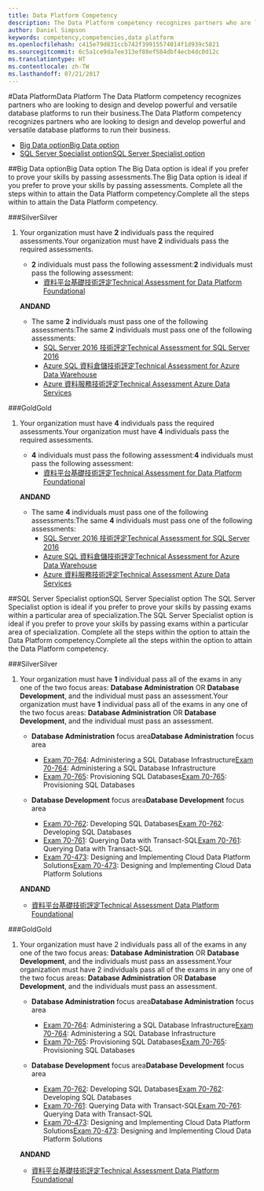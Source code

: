 ```yaml
---
title: Data Platform Competency
description: The Data Platform competency recognizes partners who are looking to design and develop powerful and versatile database platforms to run their business.
author: Daniel Simpson
keywords: competency,competencies,data platform
ms.openlocfilehash: c415e79d831ccb742f39915574014f1d939c5821
ms.sourcegitcommit: 6c5a1ce9da7ee313ef88ef584dbf4ecb4dc0d12c
ms.translationtype: HT
ms.contentlocale: zh-TW
ms.lasthandoff: 07/21/2017
---
```

#<a name="data-platform"></a><span data-ttu-id="cbb6e-104">Data Platform</span><span class="sxs-lookup"><span data-stu-id="cbb6e-104">Data Platform</span></span>
<span data-ttu-id="cbb6e-105">The Data Platform competency recognizes partners who are looking to design and develop powerful and versatile database platforms to run their business.</span><span class="sxs-lookup"><span data-stu-id="cbb6e-105">The Data Platform competency recognizes partners who are looking to design and develop powerful and versatile database platforms to run their business.</span></span>

- [<span data-ttu-id="cbb6e-106">Big Data option</span><span class="sxs-lookup"><span data-stu-id="cbb6e-106">Big Data option</span></span>](#big-data-option) 
- [<span data-ttu-id="cbb6e-107">SQL Server Specialist option</span><span class="sxs-lookup"><span data-stu-id="cbb6e-107">SQL Server Specialist option</span></span>](#sql-server-specialist-option)

##<a name="big-data-option"></a><span data-ttu-id="cbb6e-108">Big Data option</span><span class="sxs-lookup"><span data-stu-id="cbb6e-108">Big Data option</span></span>
<span data-ttu-id="cbb6e-109">The Big Data option is ideal if you prefer to prove your skills by passing assessments.</span><span class="sxs-lookup"><span data-stu-id="cbb6e-109">The Big Data option is ideal if you prefer to prove your skills by passing assessments.</span></span> <span data-ttu-id="cbb6e-110">Complete all the steps within to attain the Data Platform competency.</span><span class="sxs-lookup"><span data-stu-id="cbb6e-110">Complete all the steps within to attain the Data Platform competency.</span></span>

###<a name="silver"></a><span data-ttu-id="cbb6e-111">Silver</span><span class="sxs-lookup"><span data-stu-id="cbb6e-111">Silver</span></span>
1. <span data-ttu-id="cbb6e-112">Your organization must have **2** individuals pass the required assessments.</span><span class="sxs-lookup"><span data-stu-id="cbb6e-112">Your organization must have **2** individuals pass the required assessments.</span></span>

    - <span data-ttu-id="cbb6e-113">**2** individuals must pass the following assessment:</span><span class="sxs-lookup"><span data-stu-id="cbb6e-113">**2** individuals must pass the following assessment:</span></span>
        - [<span data-ttu-id="cbb6e-114">資料平台基礎技術評定</span><span class="sxs-lookup"><span data-stu-id="cbb6e-114">Technical Assessment for Data Platform Foundational</span></span>](https://partneruniversity.microsoft.com/?whr=uri:MicrosoftAccount&courseId=14354&scoId=nNGssUygB_8504778676)

    **<span data-ttu-id="cbb6e-115">AND</span><span class="sxs-lookup"><span data-stu-id="cbb6e-115">AND</span></span>**

    - <span data-ttu-id="cbb6e-116">The same **2** individuals must pass one of the following assessments:</span><span class="sxs-lookup"><span data-stu-id="cbb6e-116">The same **2** individuals must pass one of the following assessments:</span></span>
        - [<span data-ttu-id="cbb6e-117">SQL Server 2016 技術評定</span><span class="sxs-lookup"><span data-stu-id="cbb6e-117">Technical Assessment for SQL Server 2016</span></span>](https://partneruniversity.microsoft.com/?whr=uri:MicrosoftAccount&courseId=14355&scoId=nzHk0hygB_7404778676)
        - [<span data-ttu-id="cbb6e-118">Azure SQL 資料倉儲技術評定</span><span class="sxs-lookup"><span data-stu-id="cbb6e-118">Technical Assessment for Azure Data Warehouse</span></span>](https://partneruniversity.microsoft.com/?whr=uri:MicrosoftAccount&courseId=17491&scoId=1yUZ01TnD_1606265419)
        - [<span data-ttu-id="cbb6e-119">Azure 資料服務技術評定</span><span class="sxs-lookup"><span data-stu-id="cbb6e-119">Technical Assessment Azure Data Services</span></span>](https://partneruniversity.microsoft.com/?whr=uri:MicrosoftAccount&courseId=17490&scoId=2h3AfWTnD_4706265419)

###<a name="gold"></a><span data-ttu-id="cbb6e-120">Gold</span><span class="sxs-lookup"><span data-stu-id="cbb6e-120">Gold</span></span>
1. <span data-ttu-id="cbb6e-121">Your organization must have **4** individuals pass the required assessments.</span><span class="sxs-lookup"><span data-stu-id="cbb6e-121">Your organization must have **4** individuals pass the required assessments.</span></span>

    - <span data-ttu-id="cbb6e-122">**4** individuals must pass the following assessment:</span><span class="sxs-lookup"><span data-stu-id="cbb6e-122">**4** individuals must pass the following assessment:</span></span>
        - [<span data-ttu-id="cbb6e-123">資料平台基礎技術評定</span><span class="sxs-lookup"><span data-stu-id="cbb6e-123">Technical Assessment for Data Platform Foundational</span></span>](https://partneruniversity.microsoft.com/?whr=uri:MicrosoftAccount&courseId=14354&scoId=nNGssUygB_8504778676)

    **<span data-ttu-id="cbb6e-124">AND</span><span class="sxs-lookup"><span data-stu-id="cbb6e-124">AND</span></span>**

    - <span data-ttu-id="cbb6e-125">The same **4** individuals must pass one of the following assessments:</span><span class="sxs-lookup"><span data-stu-id="cbb6e-125">The same **4** individuals must pass one of the following assessments:</span></span>
        - [<span data-ttu-id="cbb6e-126">SQL Server 2016 技術評定</span><span class="sxs-lookup"><span data-stu-id="cbb6e-126">Technical Assessment for SQL Server 2016</span></span>](https://partneruniversity.microsoft.com/?whr=uri:MicrosoftAccount&courseId=14355&scoId=nzHk0hygB_7404778676)
        - [<span data-ttu-id="cbb6e-127">Azure SQL 資料倉儲技術評定</span><span class="sxs-lookup"><span data-stu-id="cbb6e-127">Technical Assessment for Azure Data Warehouse</span></span>](https://partneruniversity.microsoft.com/?whr=uri:MicrosoftAccount&courseId=17491&scoId=1yUZ01TnD_1606265419)
        - [<span data-ttu-id="cbb6e-128">Azure 資料服務技術評定</span><span class="sxs-lookup"><span data-stu-id="cbb6e-128">Technical Assessment Azure Data Services</span></span>](https://partneruniversity.microsoft.com/?whr=uri:MicrosoftAccount&courseId=17490&scoId=2h3AfWTnD_4706265419)

##<a name="sql-server-specialist-option"></a><span data-ttu-id="cbb6e-129">SQL Server Specialist option</span><span class="sxs-lookup"><span data-stu-id="cbb6e-129">SQL Server Specialist option</span></span>
<span data-ttu-id="cbb6e-130">The SQL Server Specialist option is ideal if you prefer to prove your skills by passing exams within a particular area of specialization.</span><span class="sxs-lookup"><span data-stu-id="cbb6e-130">The SQL Server Specialist option is ideal if you prefer to prove your skills by passing exams within a particular area of specialization.</span></span> <span data-ttu-id="cbb6e-131">Complete all the steps within the option to attain the Data Platform competency.</span><span class="sxs-lookup"><span data-stu-id="cbb6e-131">Complete all the steps within the option to attain the Data Platform competency.</span></span>

###<a name="silver"></a><span data-ttu-id="cbb6e-132">Silver</span><span class="sxs-lookup"><span data-stu-id="cbb6e-132">Silver</span></span>
1. <span data-ttu-id="cbb6e-133">Your organization must have **1** individual pass all of the exams in any one of the two focus areas: **Database Administration** OR **Database Development**, and the individual must pass an assessment.</span><span class="sxs-lookup"><span data-stu-id="cbb6e-133">Your organization must have **1** individual pass all of the exams in any one of the two focus areas: **Database Administration** OR **Database Development**, and the individual must pass an assessment.</span></span>

    - <span data-ttu-id="cbb6e-134">**Database Administration** focus area</span><span class="sxs-lookup"><span data-stu-id="cbb6e-134">**Database Administration** focus area</span></span>
        - <span data-ttu-id="cbb6e-135">[Exam 70-764](https://www.microsoft.com/en-us/learning/exam-70-764.aspx): Administering a SQL Database Infrastructure</span><span class="sxs-lookup"><span data-stu-id="cbb6e-135">[Exam 70-764](https://www.microsoft.com/en-us/learning/exam-70-764.aspx): Administering a SQL Database Infrastructure</span></span> 
        - <span data-ttu-id="cbb6e-136">[Exam 70-765](https://www.microsoft.com/en-us/learning/exam-70-765.aspx): Provisioning SQL Databases</span><span class="sxs-lookup"><span data-stu-id="cbb6e-136">[Exam 70-765](https://www.microsoft.com/en-us/learning/exam-70-765.aspx): Provisioning SQL Databases</span></span>

    - <span data-ttu-id="cbb6e-137">**Database Development** focus area</span><span class="sxs-lookup"><span data-stu-id="cbb6e-137">**Database Development** focus area</span></span>
        - <span data-ttu-id="cbb6e-138">[Exam 70-762](https://www.microsoft.com/en-us/learning/exam-70-762.aspx): Developing SQL Databases</span><span class="sxs-lookup"><span data-stu-id="cbb6e-138">[Exam 70-762](https://www.microsoft.com/en-us/learning/exam-70-762.aspx): Developing SQL Databases</span></span>
        - <span data-ttu-id="cbb6e-139">[Exam 70-761](https://www.microsoft.com/en-us/learning/exam-70-761.aspx): Querying Data with Transact-SQL</span><span class="sxs-lookup"><span data-stu-id="cbb6e-139">[Exam 70-761](https://www.microsoft.com/en-us/learning/exam-70-761.aspx): Querying Data with Transact-SQL</span></span>
        - <span data-ttu-id="cbb6e-140">[Exam 70-473](https://www.microsoft.com/en-us/learning/exam-70-473.aspx): Designing and Implementing Cloud Data Platform Solutions</span><span class="sxs-lookup"><span data-stu-id="cbb6e-140">[Exam 70-473](https://www.microsoft.com/en-us/learning/exam-70-473.aspx): Designing and Implementing Cloud Data Platform Solutions</span></span>

    **<span data-ttu-id="cbb6e-141">AND</span><span class="sxs-lookup"><span data-stu-id="cbb6e-141">AND</span></span>**

    - [<span data-ttu-id="cbb6e-142">資料平台基礎技術評定</span><span class="sxs-lookup"><span data-stu-id="cbb6e-142">Technical Assessment Data Platform Foundational</span></span>](https://partneruniversity.microsoft.com/?whr=uri:MicrosoftAccount&courseId=14354&scoId=nNGssUygB_8504778676)

###<a name="gold"></a><span data-ttu-id="cbb6e-143">Gold</span><span class="sxs-lookup"><span data-stu-id="cbb6e-143">Gold</span></span>
1. <span data-ttu-id="cbb6e-144">Your organization must have 2 individuals pass all of the exams in any one of the two focus areas: **Database Administration** OR **Database Development**, and the individuals must pass an assessment.</span><span class="sxs-lookup"><span data-stu-id="cbb6e-144">Your organization must have 2 individuals pass all of the exams in any one of the two focus areas: **Database Administration** OR **Database Development**, and the individuals must pass an assessment.</span></span>

    - <span data-ttu-id="cbb6e-145">**Database Administration** focus area</span><span class="sxs-lookup"><span data-stu-id="cbb6e-145">**Database Administration** focus area</span></span>
        - <span data-ttu-id="cbb6e-146">[Exam 70-764](https://www.microsoft.com/en-us/learning/exam-70-764.aspx): Administering a SQL Database Infrastructure</span><span class="sxs-lookup"><span data-stu-id="cbb6e-146">[Exam 70-764](https://www.microsoft.com/en-us/learning/exam-70-764.aspx): Administering a SQL Database Infrastructure</span></span> 
        - <span data-ttu-id="cbb6e-147">[Exam 70-765](https://www.microsoft.com/en-us/learning/exam-70-765.aspx): Provisioning SQL Databases</span><span class="sxs-lookup"><span data-stu-id="cbb6e-147">[Exam 70-765](https://www.microsoft.com/en-us/learning/exam-70-765.aspx): Provisioning SQL Databases</span></span>

    - <span data-ttu-id="cbb6e-148">**Database Development** focus area</span><span class="sxs-lookup"><span data-stu-id="cbb6e-148">**Database Development** focus area</span></span>
        - <span data-ttu-id="cbb6e-149">[Exam 70-762](https://www.microsoft.com/en-us/learning/exam-70-762.aspx): Developing SQL Databases</span><span class="sxs-lookup"><span data-stu-id="cbb6e-149">[Exam 70-762](https://www.microsoft.com/en-us/learning/exam-70-762.aspx): Developing SQL Databases</span></span>
        - <span data-ttu-id="cbb6e-150">[Exam 70-761](https://www.microsoft.com/en-us/learning/exam-70-761.aspx): Querying Data with Transact-SQL</span><span class="sxs-lookup"><span data-stu-id="cbb6e-150">[Exam 70-761](https://www.microsoft.com/en-us/learning/exam-70-761.aspx): Querying Data with Transact-SQL</span></span>
        - <span data-ttu-id="cbb6e-151">[Exam 70-473](https://www.microsoft.com/en-us/learning/exam-70-473.aspx): Designing and Implementing Cloud Data Platform Solutions</span><span class="sxs-lookup"><span data-stu-id="cbb6e-151">[Exam 70-473](https://www.microsoft.com/en-us/learning/exam-70-473.aspx): Designing and Implementing Cloud Data Platform Solutions</span></span>

    **<span data-ttu-id="cbb6e-152">AND</span><span class="sxs-lookup"><span data-stu-id="cbb6e-152">AND</span></span>**

    - [<span data-ttu-id="cbb6e-153">資料平台基礎技術評定</span><span class="sxs-lookup"><span data-stu-id="cbb6e-153">Technical Assessment Data Platform Foundational</span></span>](https://partneruniversity.microsoft.com/?whr=uri:MicrosoftAccount&courseId=14354&scoId=nNGssUygB_8504778676)



